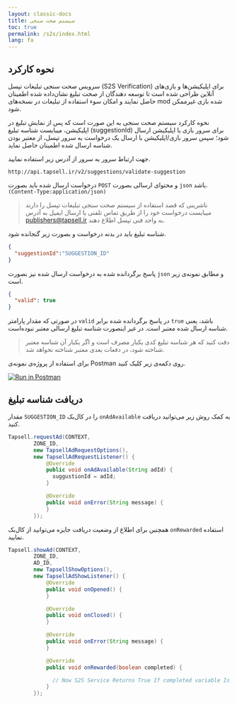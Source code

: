 ```yaml
---
layout: classic-docs
title: سیستم صحت سنجی
toc: true
permalink: /s2s/index.html
lang: fa
---
```



## نحوه کارکرد
سرویس صحت سنجی تبلیغات تپسل (S2S Verification) برای اپلیکیشن‌ها و بازی‌های آنلاین طراحی شده است تا توسعه دهندگان از صحت تبلیغ نشان‌داده شده اطمینان حاصل نمایند و امکان سوء استفاده از تبلیغات در نسخه‌های mod شده بازی غیرممکن شود.  

نحوه کارکرد سیستم صحت سنجی به این صورت است که پس از نمایش تبلیغ در اپلیکیشن، میبایست شناسه تبلیغ (suggestionId) برای سرور بازی یا اپلیکیشن ارسال شود؛ سپس سرور بازی/اپلیکیشن با ارسال یک درخواست به سرور تپسل، از معتبر بودن شناسه ارسال شده اطمینان حاصل نماید.

جهت ارتباط سرور به سرور از آدرس زیر استفاده نمایید.

```
http://api.tapsell.ir/v2/suggestions/validate-suggestion
```

درخواست ارسال شده باید بصورت `POST` و محتوای ارسالی بصورت `json` باشد. `(Content-Type:application/json)`

> ناشرینی که قصد استفاده از سیستم صحت سنجی تبلیغات تپسل را دارند میبایست درخواست خود را از طریق تماس تلفنی یا ارسال ایمیل به آدرس publishers@tapsell.ir به واحد فنی تپسل اطلاع دهند.

شناسه تبلیغ باید در بدنه درخواست و بصورت زیر گنجانده شود.

```json
{
  "suggestionId":"SUGGESTION_ID"
}
```
پاسخ برگردانده شده به درخواست ارسال شده نیز بصورت `json` و مطابق نمونه‌ی زیر است.

```json
{
  "valid": true
}
```

در صورتی که مقدار پارامتر `valid` در پاسخ برگردانده شده برابر `true` باشد، یعنی شناسه ارسال شده معتبر است. در غیر اینصورت شناسه تبلیغ ارسالی معتبر نبوده‌است.
> دقت کنید که هر شناسه تبلیغ کدی یکبار مصرف است و اگر یکبار آن شناسه معتبر شناخته شود، در دفعات بعدی معتبر شناخته نخواهد شد.

برای استفاده از پروژه‌ی نمونه‌ی Postman روی دکمه‌ی زیر کلیک کنید.

[![Run in Postman](https://run.pstmn.io/button.svg)](https://app.getpostman.com/run-collection/29d685edecb835e19195)

## دریافت شناسه تبلیغ
مقدار `SUGGESTION_ID` را در کال‌بک `onAdAvailable` به کمک روش زیر می‌توانید دریافت کنید.

```java
Tapsell.requestAd(CONTEXT,
        ZONE_ID,
        new TapsellAdRequestOptions(),
        new TapsellAdRequestListener() {
            @Override
            public void onAdAvailable(String adId) {
              suggustionId = adId;
            }

            @Override
            public void onError(String message) {
            }
        });
```

همچنین برای اطلاع از وضعیت دریافت جایزه می‌توانید از کال‌بک `onRewarded` استفاده نمایید.
```java
Tapsell.showAd(CONTEXT,
        ZONE_ID,
        AD_ID,
        new TapsellShowOptions(),
        new TapsellAdShowListener() {
            @Override
            public void onOpened() {
            }

            @Override
            public void onClosed() {
            }

            @Override
            public void onError(String message) {
            }

            @Override
            public void onRewarded(boolean completed) {

              // Now S2S Service Returns True If completed variable Is True
            }
        });
```
